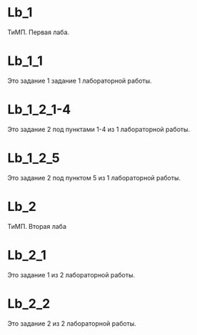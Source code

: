 # Lb_1
ТиМП. Первая лаба.

# Lb_1_1
Это задание 1 задание 1 лабораторной работы.

# Lb_1_2_1-4
Это задание 2 под пунктами 1-4 из 1 лабораторной работы.

# Lb_1_2_5
Это задание 2 под пунктом 5 из 1 лабораторной работы.

# Lb_2
ТиМП. Вторая лаба

# Lb_2_1
Это задание 1 из 2 лабораторной работы.

# Lb_2_2
Это задание 2 из 2 лабораторной работы.


